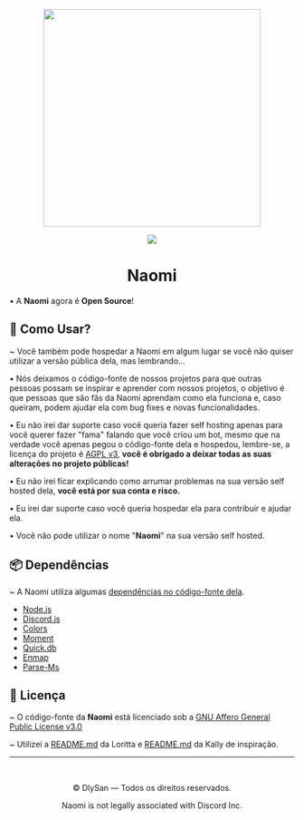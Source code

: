 <p align="center">
<img height="384" src="https://cdn.glitch.com/c61f21de-5486-4387-80ad-c60b5ba1eddd%2Favatar.png?v=1597352439133">
<br>
</p>
<p align="center">
<a href="https://twitter.com/intent/user?screen_name=Naomi"><img src="https://img.shields.io/twitter/url/https/twitter.com/intent/user.svg?label=Seguir%20Naomi&style=social"></a>
<h1 align="center">Naomi</h1>

<p align="center">

• A <b>Naomi</b> agora é <b>Open Source</b>!

## 🙌 Como Usar?

~ Você também pode hospedar a Naomi em algum lugar se você não quiser utilizar a versão pública dela, mas lembrando...

• Nós deixamos o código-fonte de nossos projetos para que outras pessoas possam se inspirar e aprender com nossos projetos, o objetivo é que pessoas que são fãs da Naomi aprendam como ela funciona e, caso queiram, podem ajudar ela com bug fixes e novas funcionalidades.

• Eu não irei dar suporte caso você queria fazer self hosting apenas para você querer fazer "fama" falando que você criou um bot, mesmo que na verdade você apenas pegou o código-fonte dela e hospedou, lembre-se, a licença do projeto é [AGPL v3](https://github.com/DlySan/Naomi/blob/master/LICENSE), <b>você é obrigado a deixar todas as suas alterações no projeto públicas!</b>

• Eu não irei ficar explicando como arrumar problemas na sua versão self hosted dela, <b>você está por sua conta e risco.</b>

• Eu irei dar suporte caso você queria hospedar ela para contribuir e ajudar ela.

• Você não pode utilizar o nome "<b>Naomi</b>" na sua versão self hosted.

## 📦 Dependências

~ A Naomi utiliza algumas [dependências no código-fonte dela](Lin).

* [Node.js](https://nodejs.org)
* [Discord.js](https://www.npmjs.com/package/discord.js)
* [Colors](https://www.npmjs.com/package/colors)
* [Moment](https://www.npmjs.com/package/moment)
* [Quick.db](https://www.npmjs.com/package/quick.db)
* [Enmap](https://www.npmjs.com/package/enmap)
* [Parse-Ms](https://www.npmjs.com/package/parse-ms)

## 📄 Licença

~ O código-fonte da <b>Naomi</b> está licenciado sob a [GNU Affero General Public License v3.0](https://github.com/DlySan/Naomi/blob/master/LICENSE)

~ Utilizei a [README.md](https://github.com/LorittaBot/Loritta/blob/master/README.md) da Loritta e [README.md](https://github.com/LockDzn/Kally/blob/master/README.md) da Kally de inspiração.

<hr>
<br>
<p align="center">© DlySan — Todos os direitos reservados.</p>
<p align="center">Naomi is not legally associated with Discord Inc.</p>
